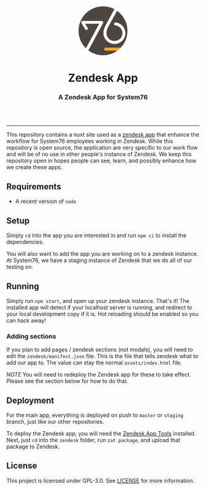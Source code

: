 <div align="center">
  <img src="static/logo-small.png" alt="Zendesk Apps">
  <h1>Zendesk App</h1>
  <h3>A Zendesk App for System76</h3>
  <br>
  <br>
</div>

---

This repository contains a nuxt site used as a
[zendesk app](https://developer.zendesk.com/apps)
that enhance the workflow for System76 employees working in Zendesk. While this
repository is open source, the application are very specific to our work flow
and will be of no use in other people's instance of Zendesk. We keep this
repository open in hopes people can see, learn, and possibly enhance how we
create these apps.

## Requirements

- A recent version of `node`

## Setup

Simply `cd` into the app you are interested in and run `npm ci` to install
the dependencies.

You will also want to add the app you are working on to a zendesk instance. At
System76, we have a staging instance of Zendesk that we do all of our testing
on.

## Running

Simply run `npm start`, and open up your zendesk instance. That's it! The
installed app will detect if your localhost server is running, and redirect to
your local development copy if it is. Hot reloading should be enabled so you can
hack away!

### Adding sections

If you plan to add pages / zendesk sections (not modals), you will need to edit
the `zendesk/manifest.json` file. This is the file that tells zendesk what to
add our app to. The value can stay the normal `assets/index.html` file.

_NOTE_ You will need to redeploy the Zendesk app for these to take effect.
Please see the section below for how to do that.

## Deployment

For the main app, everything is deployed on push to `master` or `staging`
branch, just like our other repositories.

To deploy the Zendesk app, you will need the
[Zendesk App Tools](https://developer.zendesk.com/apps/docs/developer-guide/zat)
installed. Next, just `cd` into the `zendesk` folder, run `zat package`, and
upload that package to Zendesk.

## License

This project is licensed under GPL-3.0. See [LICENSE](LICENSE) for more
information.
